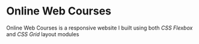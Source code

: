 # Online Web Courses

Online Web Courses is a responsive website I built using both _CSS Flexbox_ and _CSS Grid_ layout modules
